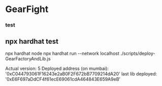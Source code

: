 # GearFight

### test
npx hardhat test
----------------
npx hardhat node
npx hardhat run --network localhost ./scripts/deploy-GearFactoryAndLib.js

Actual version: 5
Deployed address (on mumbai): '0xC044793061F16243e2aB0F2F672bB7709214dA20'
last lib deployed: '0xE6F697aDdCF4f61ecE69061cdA464843E659A9eB'